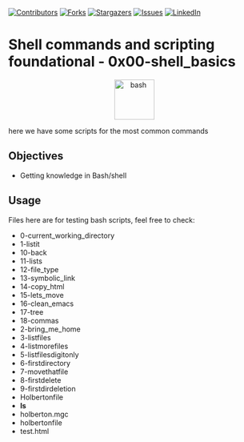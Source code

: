 [![Contributors][contributors-shield]][contributors-url]
[![Forks][forks-shield]][forks-url]
[![Stargazers][stars-shield]][stars-url]
[![Issues][issues-shield]][issues-url]
[![LinkedIn][linkedin-shield]][linkedin-url]


# Shell commands and scripting foundational - 0x00-shell_basics

<p align="center">
  <img src="https://linube.com/blog/wp-content/uploads/bash-logo.png" alt="bash" width="80" height="80">
</p>

here we have some scripts for the most common commands

## Objectives

* Getting knowledge in Bash/shell

## Usage

Files here are for testing bash scripts, feel free to check:
* 0-current_working_directory
* 1-listit
* 10-back
* 11-lists
* 12-file_type
* 13-symbolic_link
* 14-copy_html
* 15-lets_move
* 16-clean_emacs
* 17-tree
* 18-commas
* 2-bring_me_home
* 3-listfiles
* 4-listmorefiles
* 5-listfilesdigitonly
* 6-firstdirectory
* 7-movethatfile
* 8-firstdelete
* 9-firstdirdeletion
* Holbertonfile
* __ls__
* holberton.mgc
* holbertonfile
* test.html

[contributors-shield]: https://img.shields.io/github/contributors/diego-9407/holberton-system_engineering-devops?style=flat-square
[contributors-url]: https://github.com/diego-9407/holberton-system_engineering-devops/graphs/contributors
[forks-shield]: https://img.shields.io/github/forks/diego-9407/holberton-system_engineering-devops.svg?style=flat-square
[forks-url]: https://github.com/diego-9407/holberton-system_engineering-devops/network/members
[stars-shield]: https://img.shields.io/github/stars/diego-9407/holberton-system_engineering-devops.svg?style=flat-square
[stars-url]: https://github.com/diego-9407/holberton-system_engineering-devops/stargazers
[issues-shield]: https://img.shields.io/github/issues/diego-9407/holberton-system_engineering-devops?style=flat-square
[issues-url]: https://github.com/diego-9407/holberton-system_engineering-devops/issues
[linkedin-shield]: https://img.shields.io/badge/-LinkedIn-black.svg?style=flat-square&logo=linkedin&colorB=555
[linkedin-url]: https://linkedin.com/in/diegromero
